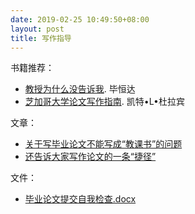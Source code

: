 ```yaml
---
date: 2019-02-25 10:49:50+08:00
layout: post
title: 写作指导
---
```


书籍推荐：

* [教授为什么没告诉我](https://book.douban.com/subject/26629064/). 毕恒达 
* [芝加哥大学论文写作指南](https://book.douban.com/subject/26629064/). 凯特•L•杜拉宾

文章：

* [关于写毕业论文不能写成“教课书”的问题](http://blog.renren.com/blog/348034862/504898904)
* [还告诉大家写作论文的一条“捷径”](http://blog.renren.com/blog/348034862/730853342)

文件：

* [毕业论文提交自我检查.docx](毕业论文提交自我检查.docx)